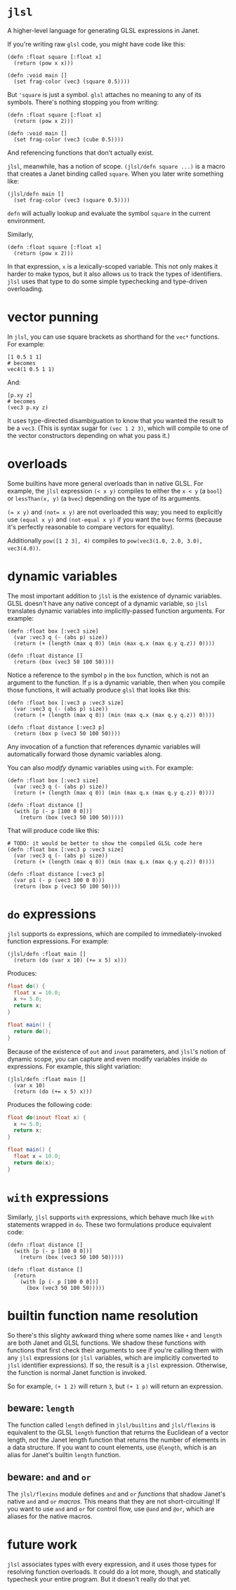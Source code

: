 # `jlsl`

A higher-level language for generating GLSL expressions in Janet.

If you're writing raw `glsl` code, you might have code like this:

```janet
(defn :float square [:float x]
  (return (pow x x)))

(defn :void main []
  (set frag-color (vec3 (square 0.5))))
```

But `'square` is just a symbol. `glsl` attaches no meaning to any of its symbols. There's nothing stopping you from writing:

```janet
(defn :float square [:float x]
  (return (pow x 2)))

(defn :void main []
  (set frag-color (vec3 (cube 0.5))))
```

And referencing functions that don't actually exist.

`jlsl`, meanwhile, has a notion of scope. `(jlsl/defn square ...)` is a macro that creates a Janet binding called `square`. When you later write something like:

```janet
(jlsl/defn main []
  (set frag-color (vec3 (square 0.5))))
```

`defn` will actually lookup and evaluate the symbol `square` in the current environment.

Similarly,

```janet
(defn :float square [:float x]
  (return (pow x 2)))
```

In that expression, `x` is a lexically-scoped variable. This not only makes it harder to make typos, but it also allows us to track the types of identifiers. `jlsl` uses that type to do some simple typechecking and type-driven overloading.

# vector punning

In `jlsl`, you can use square brackets as shorthand for the `vec*` functions. For example:

```janet
[1 0.5 1 1]
# becomes
vec4(1 0.5 1 1)
```

And:

```janet
[p.xy z]
# becomes
(vec3 p.xy z)
```

It uses type-directed disambiguation to know that you wanted the result to be a `vec3`. (This is syntax sugar for `(vec 1 2 3)`, which will compile to one of the vector constructors depending on what you pass it.)

# overloads

Some builtins have more general overloads than in native GLSL. For example, the `jlsl` expression `(< x y)` compiles to either the `x < y` (a `bool`) or `lessThan(x, y)` (a `bvec`) depending on the type of its arguments.

`(= x y)` and `(not= x y)` are not overloaded this way; you need to explicitly use `(equal x y)` and `(not-equal x y)` if you want the `bvec` forms (because it's perfectly reasonable to compare vectors for equality).

Additionally `pow([1 2 3], 4)` compiles to `pow(vec3(1.0, 2.0, 3.0), vec3(4.0))`.

# dynamic variables

The most important addition to `jlsl` is the existence of dynamic variables. GLSL doesn't have any native concept of a dynamic variable, so `jlsl` translates dynamic variables into implicitly-passed function arguments. For example:

```janet
(defn :float box [:vec3 size]
  (var :vec3 q (- (abs p) size))
  (return (+ (length (max q 0)) (min (max q.x (max q.y q.z)) 0))))

(defn :float distance []
  (return (box (vec3 50 100 50))))
```

Notice a reference to the symbol `p` in the `box` function, which is not an argument to the function. If `p` is a dynamic variable, then when you compile those functions, it will actually produce `glsl` that looks like this:

```janet
(defn :float box [:vec3 p :vec3 size]
  (var :vec3 q (- (abs p) size))
  (return (+ (length (max q 0)) (min (max q.x (max q.y q.z)) 0))))

(defn :float distance [:vec3 p]
  (return (box p (vec3 50 100 50))))
```

Any invocation of a function that references dynamic variables will automatically forward those dynamic variables along.

You can also *modify* dynamic variables using `with`. For example:

```janet
(defn :float box [:vec3 size]
  (var :vec3 q (- (abs p) size))
  (return (+ (length (max q 0)) (min (max q.x (max q.y q.z)) 0))))

(defn :float distance []
  (with [p (- p [100 0 0])]
    (return (box (vec3 50 100 50)))))
```

That will produce code like this:

```janet
# TODO: it would be better to show the compiled GLSL code here
(defn :float box [:vec3 p :vec3 size]
  (var :vec3 q (- (abs p) size))
  (return (+ (length (max q 0)) (min (max q.x (max q.y q.z)) 0))))

(defn :float distance [:vec3 p]
  (var p1 (- p (vec3 100 0 0)))
  (return (box p (vec3 50 100 50))))
```

# `do` expressions

`jlsl` supports `do` expressions, which are compiled to immediately-invoked function expressions. For example:

```janet
(jlsl/defn :float main []
  (return (do (var x 10) (+= x 5) x)))
```

Produces:

```glsl
float do() {
  float x = 10.0;
  x += 5.0;
  return x;
}

float main() {
  return do();
}
```

Because of the existence of `out` and `inout` parameters, and `jlsl`'s notion of dynamic scope, you can capture and even modify variables inside `do` expressions. For example, this slight variation:

```janet
(jlsl/defn :float main []
  (var x 10)
  (return (do (+= x 5) x)))
```

Produces the following code:

```glsl
float do(inout float x) {
  x += 5.0;
  return x;
}

float main() {
  float x = 10.0;
  return do(x);
}
```

# `with` expressions

Similarly, `jlsl` supports `with` expressions, which behave much like `with` statements wrapped in `do`. These two formulations produce equivalent code:

```janet
(defn :float distance []
  (with [p (- p [100 0 0])]
    (return (box (vec3 50 100 50)))))

(defn :float distance []
  (return
    (with [p (- p [100 0 0])]
      (box (vec3 50 100 50)))))
```

# builtin function name resolution

So there's this slighty awkward thing where some names like `+` and `length` are both Janet and GLSL functions. We shadow these functions with functions that first check their arguments to see if you're calling them with any `jlsl` expressions (or `jlsl` variables, which are implicitly converted to `jlsl` identifier expressions). If so, the result is a `jlsl` expression. Otherwise, the function is normal Janet function is invoked.

So for example, `(+ 1 2)` will return `3`, but `(+ 1 p)` will return an expression.

## beware: `length`

The function called `length` defined in `jlsl/builtins` and `jlsl/flexins` is equivalent to the GLSL `length` function that returns the Euclidean of a vector length, *not* the Janet length function that returns the number of elements in a data structure. If you want to count elements, use `@length`, which is an alias for Janet's builtin `length` function.

## beware: `and` and `or`

The `jlsl/flexins` module defines `and` and `or` *functions* that shadow Janet's native `and` and `or` *macros*. This means that they are not short-circuiting! If you want to use `and` and `or` for control flow, use `@and` and `@or`, which are aliases for the native macros.

# future work

`jlsl` associates types with every expression, and it uses those types for resolving function overloads. It could do a lot more, though, and statically typecheck your entire program. But it doesn't really do that yet.
